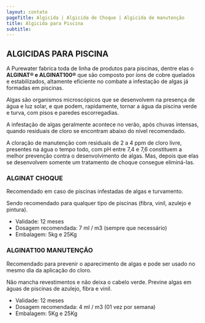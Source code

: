 ```yaml
---
layout: contato
pageTitle: Algicida | Algicida de Choque | Algicida de manutenção
title: Algicida para Piscina
subtitle: 
---
```

## ALGICIDAS PARA PISCINA

A Purewater fabrica toda de linha de produtos para piscinas, dentre elas o **ALGINAT® e ALGINAT100®** que são composto por íons de cobre quelados e estabilizados, altamente eficiente no combate a infestação de algas já formadas em piscinas.

Algas são organismos microscópicos que se desenvolvem na presença de água e luz solar, e que podem, rapidamente, tornar a água da piscina verde e turva, com pisos e paredes escorregadias.

A infestação de algas geralmente acontece no verão, após chuvas intensas, quando residuais de cloro se encontram abaixo do nível recomendado.

A cloração de manutenção com residuais de 2 a 4 ppm de cloro livre, presentes na água o tempo todo, com pH entre 7,4 e 7,6 constituem a melhor prevenção contra o desenvolvimento de algas. Mas, depois que elas se desenvolvem somente um tratamento de choque consegue eliminá-las.

### **ALGINAT CHOQUE**

Recomendado em caso de piscinas infestadas de algas e turvamento.

Sendo recomendado para qualquer tipo de piscinas (fibra, vinil, azulejo e pintura).

- Validade: 12 meses
- Dosagem recomendada: 7 ml / m3 (sempre que necessário)
- Embalagem: 5kg e 25Kg


### **ALGINAT100 MANUTENÇÃO**

Recomendado para prevenir o aparecimento de algas e pode ser usado no mesmo dia da aplicação do cloro.

Não mancha revestimentos e não deixa o cabelo verde. Previne algas em águas de piscinas de azulejo, fibra e vinil.

- Validade: 12 meses
- Dosagem recomendada: 4 ml / m3 (01 vez por semana)
- Embalagem: 5Kg e 25Kg





